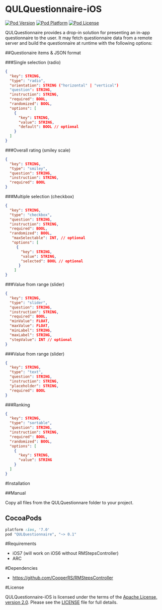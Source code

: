 # QULQuestionnaire-iOS

[![Pod Version](http://img.shields.io/cocoapods/v/QULQuestionnaire.svg?style=flat)](http://cocoadocs.org/docsets/QULQuestionnaire/)
[![Pod Platform](http://img.shields.io/cocoapods/p/QULQuestionnaire.svg?style=flat)](http://cocoadocs.org/docsets/QULQuestionnaire/)
[![Pod License](http://img.shields.io/cocoapods/l/QULQuestionnaire.svg?style=flat)](https://www.apache.org/licenses/LICENSE-2.0.html)

QULQuestionnaire provides a drop-in solution for presenting an in-app questionnaire to the user. It may fetch questionnaire data from a remote server and build the questionnaire at runtime with the following options:


##Questionaire items & JSON format


###Single selection (radio)
```json
{
  "key": STRING,
  "type": "radio",
  "orientation": STRING ("horizontal" | "vertical") 
  "question": STRING,        
  "instruction": STRING,
  "required": BOOL,
  "randomized": BOOL,
  "options": [
    {
      "key": STRING,
      "value": STRING,
      "default": BOOL // optional
    }
  ]
}
```

###Overall rating (smiley scale)
```json
{
  "key": STRING,
  "type": "smiley",
  "question": STRING,
  "instruction": STRING, 
  "required": BOOL
}
```

###Multiple selection (checkbox)
```json
{
  "key": STRING,
  "type": "checkbox",
  "question": STRING,
  "instruction": STRING,    
  "required": BOOL,
  "randomized": BOOL,
   "maxSelectable": INT, // optional
   "options": [
     {
       "key": STRING,
       "value": STRING,
       "selected": BOOL // optional
      }
    ]
}
```

###Value from range (slider)
```json
{
  "key": STRING,
  "type": "slider",
  "question": STRING,
  "instruction": STRING,
  "required": BOOL,
  "minValue": FLOAT,
  "maxValue": FLOAT,
  "minLabel": STRING,
  "maxLabel": STRING,
  "stepValue": INT // optional
}
```

###Value from range (slider)
```json
{
  "key": STRING,
  "type": "text",
  "question": STRING,
  "instruction": STRING,
  "placeholder": STRING,
  "required": BOOL
}
```

###Ranking
```json
{
  "key": STRING,
  "type": "sortable",
  "question": STRING,    
  "instruction": STRING,
  "required": BOOL,
  "randomized": BOOL,
  "options": [
    {
      "key": STRING,
      "value": STRING
    }
  ]
}
```

#Installation

##Manual

Copy all files from the QULQuestionnare folder to your project.

## CocoaPods

```ruby
platform :ios, '7.0'
pod "QULQuestionnaire", "~> 0.1"
```

#Requirements
* iOS7 (will work on iOS6 without RMStepsController)
* ARC

#Dependencies
* https://github.com/CooperRS/RMStepsController

#License

QULQuestionnaire-iOS is licensed under the terms of the [Apache License, version 2.0](http://www.apache.org/licenses/LICENSE-2.0.html). Please see the [LICENSE](LICENSE) file for full details.
